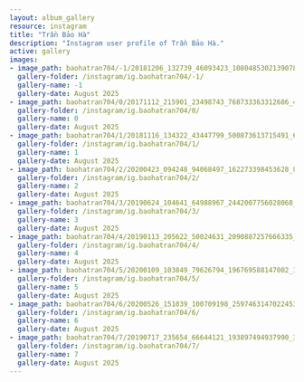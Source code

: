 ```yaml
---
layout: album_gallery
resource: instagram
title: "Trần Bảo Hà"
description: "Instagram user profile of Trần Bảo Hà."
active: gallery
images:
- image_path: baohatran704/-1/20181206_132739_46093423_1080485302139078_8903431710154292737_n.jpg
  gallery-folder: /instagram/ig.baohatran704/-1/
  gallery-name: -1
  gallery-date: August 2025
- image_path: baohatran704/0/20171112_215901_23498743_768733363312686_4723757984516145152_n.jpg
  gallery-folder: /instagram/ig.baohatran704/0/
  gallery-name: 0
  gallery-date: August 2025
- image_path: baohatran704/1/20181116_134322_43447799_500873613715491_6340296777971800844_n.jpg
  gallery-folder: /instagram/ig.baohatran704/1/
  gallery-name: 1
  gallery-date: August 2025
- image_path: baohatran704/2/20200423_094248_94068497_162273398453628_8940474526491259928_n.jpg
  gallery-folder: /instagram/ig.baohatran704/2/
  gallery-name: 2
  gallery-date: August 2025
- image_path: baohatran704/3/20190624_104641_64988967_2442007756028068_1317267639961269148_n.jpg
  gallery-folder: /instagram/ig.baohatran704/3/
  gallery-name: 3
  gallery-date: August 2025
- image_path: baohatran704/4/20190113_205622_50024631_2090887257666335_1725745088448805033_n.jpg
  gallery-folder: /instagram/ig.baohatran704/4/
  gallery-name: 4
  gallery-date: August 2025
- image_path: baohatran704/5/20200109_103849_79626794_196769588147002_1094843249116791164_n.jpg
  gallery-folder: /instagram/ig.baohatran704/5/
  gallery-name: 5
  gallery-date: August 2025
- image_path: baohatran704/6/20200526_151039_100709198_2597463147022453_2973493825112903632_n.jpg
  gallery-folder: /instagram/ig.baohatran704/6/
  gallery-name: 6
  gallery-date: August 2025
- image_path: baohatran704/7/20190717_235654_66644121_193897494937990_3121248146121606329_n.jpg
  gallery-folder: /instagram/ig.baohatran704/7/
  gallery-name: 7
  gallery-date: August 2025
---
```

